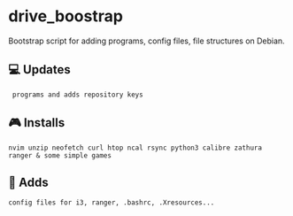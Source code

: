 # drive_boostrap
Bootstrap script for adding programs, config files, file structures on Debian.
## :computer: Updates
     programs and adds repository keys
## :video_game: Installs
    nvim unzip neofetch curl htop ncal rsync python3 calibre zathura ranger & some simple games 
## :speech_balloon: Adds
    config files for i3, ranger, .bashrc, .Xresources...

